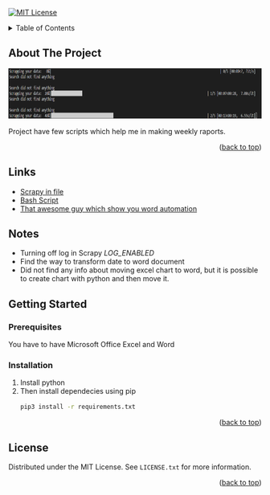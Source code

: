 
<!-- Improved compatibility of back to top link: See: https://github.com/othneildrew/Best-README-Template/pull/73 -->
<a name="readme-top"></a>
<!-- PROJECT SHIELDS -->
<!--
*** I'm using markdown "reference style" links for readability.
*** Reference links are enclosed in brackets [ ] instead of parentheses ( ).
*** See the bottom of this document for the declaration of the reference variables
*** for contributors-url, forks-url, etc. This is an optional, concise syntax you may use.
*** https://www.markdownguide.org/basic-syntax/#reference-style-links
-->
[![MIT License][license-shield]][license-url]



<!-- PROJECT LOGO -->



<!-- TABLE OF CONTENTS -->
<details>
  <summary>Table of Contents</summary>
  <ol>
    <li>
      <a href="#about-the-project">About The Project</a>
    </li>
    <li>
      <a href="#Links">Links</a>
    </li>
    <li>
      <a href="#Notes">Notes</a>
    </li>
    <li>
      <a href="#getting-started">Getting Started</a>
      <ul>
        <li><a href="#prerequisites">Prerequisites</a></li>
        <li><a href="#installation">Installation</a></li>
      </ul>
    </li>
  </ol>
</details>



<!-- ABOUT THE PROJECT -->
## About The Project

<div align="center">
    <img src="img/usage.png" alt="useSS" width="800" height="100">
</div>

Project have few scripts which help me in making weekly raports.

<p align="right">(<a href="#readme-top">back to top</a>)</p>



## Links

- [Scrapy in file](https://stackoverflow.com/questions/21662689/scrapy-run-spider-from-script)
- [Bash Script](https://stackoverflow.com/questions/18686824/running-scrapy-from-a-shell-script)
- [That awesome guy which show you word automation]()

## Notes

- Turning off log in Scrapy *LOG_ENABLED*
- Find the way to transform date to word document
- Did not find any info about moving excel chart to word, but it is possible to create chart with python and then move it.

<!-- GETTING STARTED -->
## Getting Started

### Prerequisites

You have to have Microsoft Office Excel and Word

### Installation

1. Install python
2. Then install dependecies using pip
   ```sh
   pip3 install -r requirements.txt
   ```

<p align="right">(<a href="#readme-top">back to top</a>)</p>







<!-- LICENSE -->
## License

Distributed under the MIT License. See `LICENSE.txt` for more information.

<p align="right">(<a href="#readme-top">back to top</a>)</p>


<!-- MARKDOWN LINKS & IMAGES -->
<!-- https://www.markdownguide.org/basic-syntax/#reference-style-links -->
[license-shield]: https://img.shields.io/github/license/othneildrew/Best-README-Template.svg?style=for-the-badge
[license-url]: https://github.com/othneildrew/Best-README-Template/blob/master/LICENSE.txt